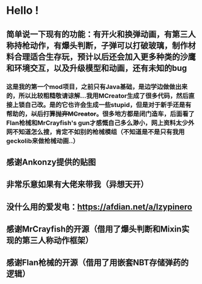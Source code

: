 # Hello !
## 简单说一下现有的功能：有开火和换弹动画，有第三人称持枪动作，有爆头判断，子弹可以打破玻璃，制作材料合理适合生存玩，预计以后还会加入更多种类的沙鹰和环境交互，以及升级模型和动画，还有未知的bug
### 这是我的第一个mod项目，之前只有Java基础，是边学边做做出来的，所以比较粗糙敬请谅解...我用MCreator生成了很多代码，然后直接上锁自己改。是的它也许会生成一些stupid，但是对于新手还是有帮助的，~~以后打算抛弃MCreator~~。很多地方都是闭门造车，后面看了Flan枪械和MrCrayfish's gun才感慨自己多么渺小，网上资料太少外网不知道怎么搜，肯定不如别的枪械模组（不知道是不是只有我用geckolib来做枪械动画..）
## 感谢Ankonzy提供的贴图
## 非常乐意如果有大佬来带我（异想天开）
## 没什么用的爱发电：https://afdian.net/a/lzypinero
## 感谢MrCrayfish的开源（借用了爆头判断和Mixin实现的第三人称动作框架）
## 感谢Flan枪械的开源（借用了用嵌套NBT存储弹药的逻辑）
